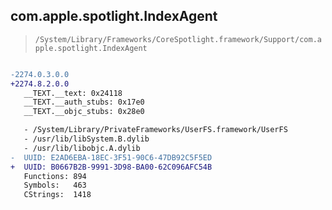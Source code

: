 ## com.apple.spotlight.IndexAgent

> `/System/Library/Frameworks/CoreSpotlight.framework/Support/com.apple.spotlight.IndexAgent`

```diff

-2274.0.3.0.0
+2274.8.2.0.0
   __TEXT.__text: 0x24118
   __TEXT.__auth_stubs: 0x17e0
   __TEXT.__objc_stubs: 0x28e0

   - /System/Library/PrivateFrameworks/UserFS.framework/UserFS
   - /usr/lib/libSystem.B.dylib
   - /usr/lib/libobjc.A.dylib
-  UUID: E2AD6EBA-18EC-3F51-90C6-47DB92C5F5ED
+  UUID: B0667B2B-9991-3D98-BA00-62C096AFC54B
   Functions: 894
   Symbols:   463
   CStrings:  1418

```
